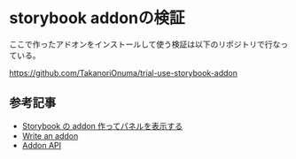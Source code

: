 # storybook addonの検証

ここで作ったアドオンをインストールして使う検証は以下のリポジトリで行なっている。

https://github.com/TakanoriOnuma/trial-use-storybook-addon

## 参考記事

- [Storybook の addon 作ってパネルを表示する](https://zenn.dev/sterashima78/articles/0bb466a6036199)
- [Write an addon](https://storybook.js.org/docs/addons/writing-addons)
- [Addon API](https://storybook.js.org/docs/addons/addons-api)
